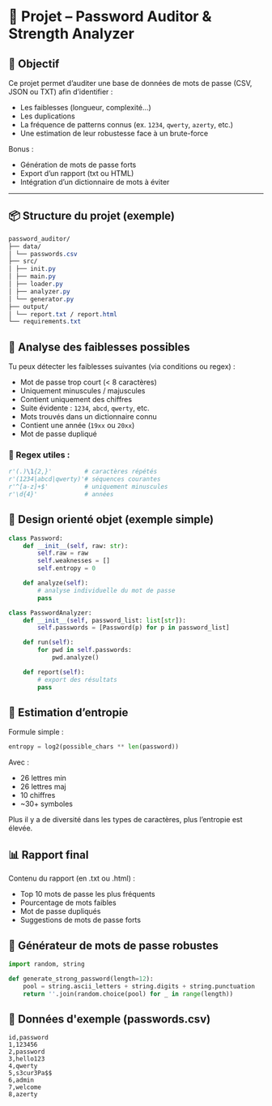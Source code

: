 # 🔐 Projet – Password Auditor & Strength Analyzer

## 🎯 Objectif

Ce projet permet d’auditer une base de données de mots de passe (CSV, JSON ou TXT) afin d’identifier :

- Les faiblesses (longueur, complexité…)
- Les duplications
- La fréquence de patterns connus (ex. `1234`, `qwerty`, `azerty`, etc.)
- Une estimation de leur robustesse face à un brute-force

Bonus :
- Génération de mots de passe forts
- Export d’un rapport (txt ou HTML)
- Intégration d’un dictionnaire de mots à éviter

---

## 📦 Structure du projet (exemple)
```css
password_auditor/
├── data/
│ └── passwords.csv
├── src/
│ ├── init.py
│ ├── main.py
│ ├── loader.py
│ ├── analyzer.py
│ └── generator.py
├── output/
│ └── report.txt / report.html
└── requirements.txt
```
## 🧩 Analyse des faiblesses possibles

Tu peux détecter les faiblesses suivantes (via conditions ou regex) :

- Mot de passe trop court (< 8 caractères)
- Uniquement minuscules / majuscules
- Contient uniquement des chiffres
- Suite évidente : `1234`, `abcd`, `qwerty`, etc.
- Mots trouvés dans un dictionnaire connu
- Contient une année (`19xx` ou `20xx`)
- Mot de passe dupliqué

### 📌 Regex utiles :

```python
r'(.)\1{2,}'         # caractères répétés
r'(1234|abcd|qwerty)'# séquences courantes
r'^[a-z]+$'          # uniquement minuscules
r'\d{4}'             # années
```

## 🧠 Design orienté objet (exemple simple)

```python
class Password:
    def __init__(self, raw: str):
        self.raw = raw
        self.weaknesses = []
        self.entropy = 0

    def analyze(self):
        # analyse individuelle du mot de passe
        pass

class PasswordAnalyzer:
    def __init__(self, password_list: list[str]):
        self.passwords = [Password(p) for p in password_list]

    def run(self):
        for pwd in self.passwords:
            pwd.analyze()

    def report(self):
        # export des résultats
        pass
```

## 🔢 Estimation d’entropie
Formule simple :

```python
entropy = log2(possible_chars ** len(password))
```
Avec :

- 26 lettres min
- 26 lettres maj
- 10 chiffres
- ~30+ symboles

Plus il y a de diversité dans les types de caractères, plus l’entropie est élevée.

## 📊 Rapport final
Contenu du rapport (en .txt ou .html) :

- Top 10 mots de passe les plus fréquents
- Pourcentage de mots faibles
- Mot de passe dupliqués
- Suggestions de mots de passe forts

## 🎁 Générateur de mots de passe robustes
```python
import random, string

def generate_strong_password(length=12):
    pool = string.ascii_letters + string.digits + string.punctuation
    return ''.join(random.choice(pool) for _ in range(length))
```
## 📂 Données d'exemple (passwords.csv)

```csv
id,password
1,123456
2,password
3,hello123
4,qwerty
5,s3cur3Pa$$
6,admin
7,welcome
8,azerty
```

